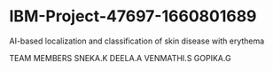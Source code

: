 # IBM-Project-47697-1660801689
AI-based localization and classification of skin disease with erythema

TEAM MEMBERS
  SNEKA.K
  DEELA.A
  VENMATHI.S
  GOPIKA.G
